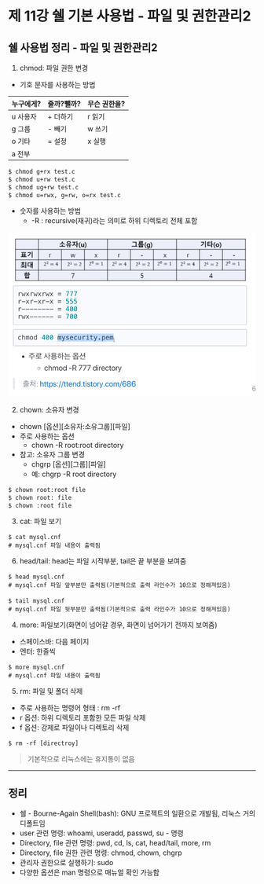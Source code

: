 # 제 11강 쉘 기본 사용법 - 파일 및 권한관리2 
## 쉘 사용법 정리 - 파일 및 권한관리2

1. chmod: 파일 권한 변경 
- 기호 문자를 사용하는 방법 

| 누구에게? | 줄까?뺄까? | 무슨 권한을? |
|---|---|---|
| u 사용자 | + 더하기 | r 읽기 |
| g 그룹 | - 빼기 | w 쓰기 |
| o 기타 | = 설정 | x 실행 |
| a 전부 | | |

```
$ chmod g+rx test.c
$ chmod u+rw test.c
$ chmod ug+rw test.c
$ chmod u=rwx, g=rw, o=rx test.c
```

- 숫자를 사용하는 방법 
  - -R : recursive(재귀)라는 의미로 하위 디렉토리 전체 포함

![숫자를 사용하는 방법](../img/chmod_using_number.png)

2. chown: 소유자 변경 
- chown [옵션][소유자:소유그룹][파일]
- 주로 사용하는 옵션 
  - chown -R root:root directory
- 참고: 소유자 그룹 변경 
  - chgrp [옵션][그룹][파일]
  - 예: chgrp -R root directory

```
$ chown root:root file
$ chown root: file
$ chown :root file 
```

3. cat: 파일 보기 

```
$ cat mysql.cnf
# mysql.cnf 파일 내용이 출력됨 
```

6. head/tail: head는 파일 시작부분, tail은 끝 부분을 보여줌 

```
$ head mysql.cnf
# mysql.cnf 파일 앞부분만 출력됨(기본적으로 출력 라인수가 10으로 정해져있음) 

$ tail mysql.cnf
# mysql.cnf 파일 뒷부분만 출력됨(기본적으로 출력 라인수가 10으로 정해져있음) 
```

4. more: 파일보기(화면이 넘어갈 경우, 화면이 넘어가기 전까지 보여줌) 
- 스페이스바: 다음 페이지 
- 엔터: 한줄씩 

```
$ more mysql.cnf
# mysql.cnf 파일 내용이 출력됨 
```

5. rm: 파일 및 폴더 삭제 
- 주로 사용하는 명령어 형태 : rm -rf
- r 옵션: 하위 디렉토리 포함한 모든 파일 삭제 
- f 옵션: 강제로 파일이나 디렉토리 삭제 

```
$ rm -rf [directroy]
```

> 기본적으로 리눅스에는 휴지통이 없음 

---
## 정리 
- 쉘 - Bourne-Again Shell(bash): GNU 프로젝트의 일환으로 개발됨, 리눅스 거의 디폴트임 
- user 관련 명령: whoami, useradd, passwd, su - 명령 
- Directory, file 관련 명령: pwd, cd, ls, cat, head/tail, more, rm 
- Directory, file 권한 관련 명령: chmod, chown, chgrp
- 관리자 권한으로 실행하기: sudo 
- 다양한 옵션은 man 명령으로 매뉴얼 확인 가능함 